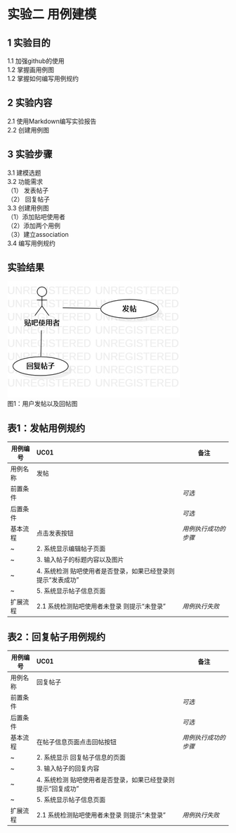 # 实验二 用例建模

## 1 实验目的
1.1 加强github的使用   
1.2 掌握画用例图  
1.2 掌握如何编写用例规约    
## 2 实验内容
2.1 使用Markdown编写实验报告  
2.2 创建用例图
## 3 实验步骤
3.1  建模选题  
3.2  功能需求   
（1） 发表帖子  
（2） 回复帖子  
3.3  创建用例图  
（1）添加贴吧使用者  
（2）添加两个用例  
（3）建立association  
3.4 编写用例规约  
## 实验结果
![第一个用例图](./UseCaseDiagram1.jpg)  
 图1：用户发帖以及回帖图
## 表1：发帖用例规约  

用例编号  | UC01 | 备注  
-|:-|-  
用例名称  | 发帖  |   
前置条件  |      | *可选*   
后置条件  |      | *可选*   
基本流程  | 点击发表按钮  |*用例执行成功的步骤*    
~| 2. 系统显示编辑帖子页面  |   
~| 3. 输入帖子的标题内容以及图片|   
~| 4. 系统检测 贴吧使用者是否登录，如果已经登录则提示“发表成功”  |   
~| 5. 系统显示帖子信息页面 |  
扩展流程  | 2.1  系统检测贴吧使用者未登录 则提示“未登录” |*用例执行失败*    

## 表2：回复帖子用例规约  

用例编号  | UC01 | 备注  
-|:-|-  
用例名称  | 回复帖子  |   
前置条件  |      | *可选*   
后置条件  |      | *可选*   
基本流程  | 在帖子信息页面点击回帖按钮  |*用例执行成功的步骤*    
~| 2. 系统显示 回复帖子信息的页面  |   
~| 3. 输入帖子的回复内容|   
~| 4. 系统检测 贴吧使用者是否登录，如果已经登录则提示“回复成功”  |   
~| 5. 系统显示帖子信息页面 |  
扩展流程  | 2.1  系统检测贴吧使用者未登录 则提示“未登录” |*用例执行失败*    
 
